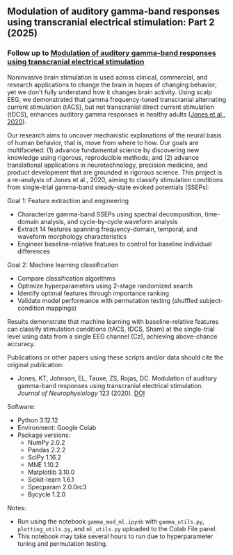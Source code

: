 ## Modulation of auditory gamma-band responses using transcranial electrical stimulation: Part 2 (2025)
### Follow up to [Modulation of auditory gamma-band responses using transcranial electrical stimulation](https://github.com/elizljohnson-projects/project-eeg-gamma-modulation.git)

Noninvasive brain stimulation is used across clinical, commercial, and research applications to change the brain in hopes of changing behavior, yet we don't fully understand how it changes brain activity. Using scalp EEG, we demonstrated that gamma frequency-tuned transcranial alternating current stimulation (tACS), but not transcranial direct current stimulation (tDCS), enhances auditory gamma responses in healthy adults ([Jones et al., 2020](https://doi.org/10.1152/jn.00003.2020)).

Our research aims to uncover mechanistic explanations of the neural basis of human behavior, that is, move from where to how. Our goals are multifaceted: (1) advance fundamental science by discovering new knowledge using rigorous, reproducible methods; and (2) advance translational applications in neurotechnology, precision medicine, and product development that are grounded in rigorous science. This project is a re-analysis of Jones et al., 2020, aiming to classify stimulation conditions from single-trial gamma-band steady-state evoked potentials (SSEPs):

Goal 1: Feature extraction and engineering
- Characterize gamma-band SSEPs using spectral decomposition, time-domain analysis, and cycle-by-cycle waveform analysis
- Extract 14 features spanning frequency-domain, temporal, and waveform morphology characteristics
- Engineer baseline-relative features to control for baseline individual differences

Goal 2: Machine learning classification
- Compare classification algorithms
- Optimize hyperparameters using 2-stage randomized search
- Identify optimal features through importance ranking
- Validate model performance with permutation testing (shuffled subject-condition mappings)

Results demonstrate that machine learning with baseline-relative features can classify stimulation conditions (tACS, tDCS, Sham) at the single-trial level using data from a single EEG channel (Cz), achieving above-chance accuracy.

Publications or other papers using these scripts and/or data should cite the original publication:
- Jones, KT, Johnson, EL, Tauxe, ZS, Rojas, DC. Modulation of auditory gamma-band responses using transcranial electrical stimulation. _Journal of Neurophysiology_ 123 (2020). [DOI](https://doi.org/10.1152/jn.00003.2020)

Software:
- Python 3.12.12
- Environment: Google Colab
- Package versions:
  - NumPy 2.0.2
  - Pandas 2.2.2
  - SciPy 1.16.2
  - MNE 1.10.2
  - Matplotlib 3.10.0
  - Scikit-learn 1.6.1
  - Specparam 2.0.0rc3
  - Bycycle 1.2.0

Notes:
- Run using the notebook `gamma_mod_ml.ipynb` with `gamma_utils.py`, `plotting_utils.py`, and `ml_utils.py` uploaded to the Colab File panel.
- This notebook may take several hours to run due to hyperparameter tuning and permutation testing.
